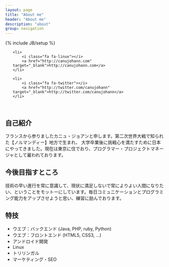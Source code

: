 ```yaml
---
layout: page
title: "About me"
header: "About me"
description: "about"
group: navigation
---
```

{% include JB/setup %}

<ul class="list-unstyled">

	<li>
		<i class="fa fa-linux"></i> 
		<a href="http://canujohann.com" target="_blank">http://canujohann.com</a>
	</li>

	<li>
		<i class="fa fa-twitter"></i> 
		<a href="http://twitter.com/canujohann" target="_blank">http://twitter.com/canujohann</a>
	</li>


</ul>

<br/>

## 自己紹介

フランスから参りましたカニュ・ジョアンと申します。第二次世界大戦で知られた【ノルマンディー】地方で生まれ、
大学卒業後に挑戦心を満たすために日本にやってきました。現在は東京に住でおり、プログラマー・プロジェクトマネージャとして雇われております。


## 今後目指すところ

技術の早い進行を常に意識して、現状に満足しないで常によりよい人間になりたい、ということをモットーにしています。毎日コミュニケーションとプログラミング能力をアップさせようと思い、練習に励んでおります。


## 特技
* ウエブ：バックエンド (Java, PHP, ruby, Python)
* ウエブ：フロントエンド (HTML5, CSS3, ...)
* アンドロイド開発
* Linux
* トリリンガル
* マーケティング・SEO
